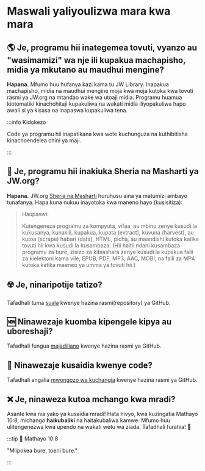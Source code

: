 # Maswali yaliyoulizwa mara kwa mara

## :earth_americas: Je, programu hii inategemea tovuti, vyanzo au "wasimamizi" wa nje ili kupakua machapisho, midia ya mkutano au maudhui mengine?

**Hapana.** Mfumo huu hufanya kazi kama tu JW Library. Inapakua machapisho, midia na maudhui mengine moja kwa moja kutoka kwa tovuti rasmi ya JW.org na mtandao wake wa utoaji midia. Programu huamua kiotomatiki kinachohitaji kupakuliwa na wakati midia iliyopakuliwa hapo awali si ya kisasa na inapaswa kupakuliwa tena.

:::info Kidokezo

Code ya programu hii inapatikana kwa wote kuchunguza na kuthibitisha kinachoendelea chini ya maji.

:::

## :thinking: Je, programu hii inakiuka Sheria na Masharti ya JW.org?

**Hapana.** JW.org [Sheria na Masharti](https://www.jw.org/finder?docid=1011511\&prefer=content) huruhusu aina ya matumizi ambayo tunafanya. Hapa kuna nukuu inayotoka kwa maneno hayo (kusisitiza):

> Haupaswi:
>
> Kutengeneza programu za kompyuta, vifaa, au mbinu zenye kusudi la kukusanya, kunakili, kupakua, kupata (extract), kuvuna (harvest), au kutoa (scrape) habari (data), HTML, picha, au maandishi kutoka katika tovuti hii kwa kusudi la kusambaza. (Hii haitii ndani kusambaza programu za bure, zisizo za kibiashara zenye kusudi la kupakua faili za kielektoni kama vile, EPUB, PDF, MP3, AAC, MOBI, na faili za MP4 kutoka katika maeneo ya umma ya tovuti hii.)

## :radioactive: Je, ninaripotije tatizo?

Tafadhali tuma [suala](https://github.com/sircharlo/meeting-media-manager/issues) kwenye hazina rasmi(repository) ya GitHub.

## :new: Ninawezaje kuomba kipengele kipya au uboreshaji?

Tafadhali fungua [majadiliano](https://github.com/sircharlo/meeting-media-manager/discussions) kwenye hazina rasmi ya GitHub.

## :handshake: Ninawezaje kusaidia kwenye code?

Tafadhali angalia [mwongozo wa kuchangia](https://github.com/sircharlo/meeting-media-manager/blob/master/CONTRIBUTING.md) kwenye hazina rasmi ya GitHub.

## :x: Je, ninaweza kutoa mchango kwa mradi?

Asante kwa nia yako ya kusaidia mradi! Hata hivyo, kwa kuzingatia Mathayo 10:8, michango **haikubaliki** na haitakubaliwa kamwe. Mfumo huu ulitengenezwa kwa upendo na wakati wetu wa ziada. Tafadhali furahia! :tada:

:::tip :book: Mathayo 10:8

"Mlipokea bure, toeni bure."

:::
